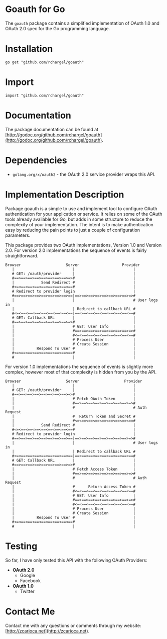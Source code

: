 # Goauth for Go

The `goauth` package contains a simplified implementation of OAuth 1.0
and OAuth 2.0 spec for the Go programming language.

# Installation

    go get "github.com/rchargel/goauth"

# Import

    import "github.com/rchargel/goauth"

# Documentation

The package documentation can be found at
[http://godoc.org/github.com/rchargel/goauth](http://godoc.org/github.com/rchargel/goauth).

# Dependencies

* `golang.org/x/oauth2` - the OAuth 2.0 service provider wraps this API.

# Implementation Description

Package goauth is a simple to use and implement tool to configure OAuth
authentication for your application or service. It relies on some of the
OAuth tools already available for Go, but adds in some structure to
reduce the complexity of your implementation. The intent is to make
authentication easy by reducing the pain points to just a couple of
configuration parameters.

This package provides two OAuth implementations, Version 1.0 and Version
2.0. For version 2.0 implementations the sequence of events is fairly
straightforward.

	Browser                    Server                   Provider
	   |                          |                          |
	   # GET: /oauth/provider     |                          |
	   #==>==>==>==>==>==>==>==>=>#                          |
	   |            Send Redirect #                          |
	   #<=<==<==<==<==<==<==<==<==#                          |
	   # Redirect to provider login                          |
	   #==>==>==>==>==>==>==>==>==|==>==>==>==>==>==>==>==>=>#
	   |                          |                          # User logs in
	   |                          | Redirect to callback URL #
	   #<=<==<==<==<==<==<==<==<==|==<==<==<==<==<==<==<==<==#
	   # GET: Callback URL        |                          |
	   #==>==>==>==>==>==>==>==>=>#                          |
	   |                          # GET: User Info           |
	   |                          #==>==>==>==>==>==>==>==>=>#
	   |                          #<=<==<==<==<==<==<==<==<==#
	   |                          # Process User             |
	   |                          # Create Session           |
	   |          Respond To User #                          |
	   #<=<==<==<==<==<==<==<==<==#                          |
	   #                          |                          |

For version 1.0 implementations the sequence of events is slightly more
complex, however most of that complexity is hidden from you by the API.

	Browser                    Server                    Provider
	   |                          |                          |
	   # GET: /oauth/provider     |                          |
	   #==>==>==>==>==>==>==>==>=>#                          |
	   |                          # Fetch OAuth Token        |
	   |                          #==>==>==>==>==>==>==>==>=>#
	   |                          #                          # Auth Request
	   |                          #  Return Token and Secret #
	   |                          #<=<==<==<==<==<==<==<==<==#
	   |            Send Redirect #                          |
	   #<=<==<==<==<==<==<==<==<==#                          |
	   # Redirect to provider login                          |
	   #==>==>==>==>==>==>==>==>==|==>==>==>==>==>==>==>==>=>#
	   |                          |                          # User logs in
	   |                          | Redirect to callback URL #
	   #<=<==<==<==<==<==<==<==<==|==<==<==<==<==<==<==<==<==#
	   # GET: Callback URL        |                          |
	   #==>==>==>==>==>==>==>==>=>#                          |
	   |                          # Fetch Access Token       |
	   |                          #==>==>==>==>==>==>==>==>=>#
	   |                          #                          # Auth Request
	   |                          #      Return Access Token #
	   |                          #<=<==<==<==<==<==<==<==<==#
	   |                          # GET: User Info           |
	   |                          #==>==>==>==>==>==>==>==>=>#
	   |                          #<=<==<==<==<==<==<==<==<==#
	   |                          # Process User             |
	   |                          # Create Session           |
	   |          Respond To User #                          |
	   #<=<==<==<==<==<==<==<==<==#                          |
	   #                          |                          |

# Testing

So far, I have only tested this API with the following OAuth Providers:

* **OAuth 2.0**
  * Google
  * Facebook
* **OAuth 1.0**
  * Twitter

# Contact Me

Contact me with any questions or comments through my website: [http://zcarioca.net](http://zcarioca.net).
